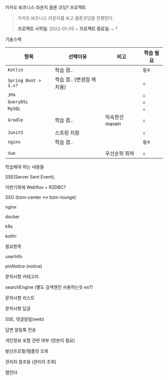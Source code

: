 카카오 비즈니스 라운지 클론 코딩? 프로젝트

> 카카오 비즈니스 라운지를 보고 클론코딩을 진행한다.
>
> **프로젝트 시작일**: 2022-01-05 ~
> **프로젝트 종료일**: ~ ?
>
> 



기술스택

| 항목                 | 선택이유                  | 비고           | 학습 필요 |
| -------------------- | ------------------------- | -------------- | --------- |
| `Kotlin`             | 학습 겸..                 |                | `필수`    |
| `Spring Boot > 3.x?` | 학습 겸.. (변경점 캐치용) |                | `△`       |
| `JPA`                |                           |                | `△`       |
| `QueryDSL`           |                           |                | `△`       |
| `MySQL`              |                           |                | `△`       |
| `Gradle`             | 학습 겸..                 | 익숙한건 maven | `△`       |
| `Junit5`             | 스프링 지원               |                | `△`       |
| `nginx`              | 학습 겸..                 |                | `필수`    |
|                      |                           |                |           |
| `Vue`                |                           | 우선순위 최하  | `△`       |



학습해야 하는 내용들

SSE(Server Sent Event),

이번기회에 Webflux + R2DBC?

SSO (bzm-center <-> bzm-lounge)

nginx

docker

k8s

kotlin



필요항목

userInfo

pinNotice (notice)

문의사항 카테고리

searchEngine (별도 검색엔진 사용하는듯 es?)

문의사항 리스트

문의사항 답글

SSE, 댓글알림(web)

답변 알림톡 전송

개인정보 포함 관련 여부 (망분리 필요)

발신프로필/템플릿 조회

관리자 참조용 (관리자 조회)

캘린더














